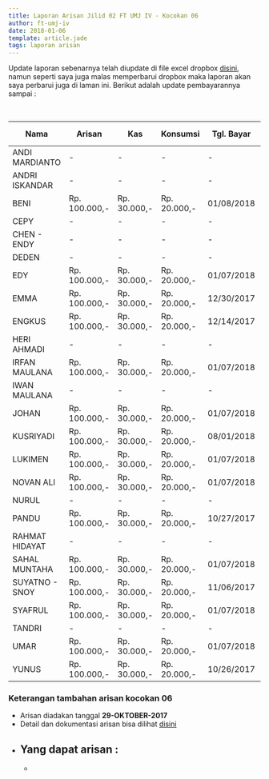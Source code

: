 ```yaml
---
title: Laporan Arisan Jilid 02 FT UMJ IV - Kocokan 06
author: ft-umj-iv
date: 2018-01-06
template: article.jade
tags: laporan arisan
---
```


Update laporan sebenarnya telah diupdate di file excel dropbox [disini](https://www.dropbox.com/s/lqrvit24hfh3fot/Arisan%20UMJ%20TechInfo4%20Jilid%2002.xlsx?dl=0), namun seperti saya juga malas memperbarui dropbox maka laporan akan saya perbarui juga di laman ini. Berikut adalah update pembayarannya sampai :

<br/>
<span class="more"></span>


|Nama						| Arisan 		  	| Kas 			| Konsumsi 		| Tgl. Bayar	| Transfered To |
|-------------	|---------------|-----------|-------------|-------------|---------------|
| ANDI MARDIANTO 			|- 			  		| -				| -				|-				|-				| IRFAN			|
| ANDRI ISKANDAR 			|- 			  		| -				| -				|-				|-				| IRFAN			|
| BENI 						    |Rp. 100.000,- 		|Rp. 30.000,-	| Rp. 20.000,-	|01/08/2018		| IRFAN			|
| CEPY 						    |- 			  		| -				| -				|-				|-				| IRFAN			|
| CHEN - ENDY 				|- 			  		| -				| -				|-				|-				| IRFAN			|
| DEDEN 					    |- 			  		| -				| -				|-				|-				| IRFAN			|
| EDY 						    |Rp. 100.000,- 		|Rp. 30.000,-	| Rp. 20.000,-	|01/07/2018		| IRFAN			|
| EMMA 						    |Rp. 100.000,- 		|Rp. 30.000,-	| Rp. 20.000,-	|12/30/2017		| IRFAN			|
| ENGKUS 					    |Rp. 100.000,- 		|Rp. 30.000,-	| Rp. 20.000,-	|12/14/2017		| IRFAN			|
| HERI AHMADI 				|- 			  		| -				| -				|-				|-				| IRFAN			|
| IRFAN MAULANA 			|Rp. 100.000,- 		|Rp. 30.000,-	| Rp. 20.000,-	|01/07/2018		| IRFAN			|
| IWAN MAULANA 				|- 			  		| -				| -				|-				|-				| IRFAN			|
| JOHAN 					    |Rp. 100.000,- 		|Rp. 30.000,-	| Rp. 20.000,-	|01/07/2018		| IRFAN			|
| KUSRIYADI 				  |Rp. 100.000,- 		|Rp. 30.000,-	| Rp. 20.000,-	|08/01/2018		| IRFAN			|
| LUKIMEN 					  |Rp. 100.000,- 		|Rp. 30.000,-	| Rp. 20.000,-	|01/07/2018		| IRFAN			|
| NOVAN ALI 				  |Rp. 100.000,- 		|Rp. 30.000,-	| Rp. 20.000,-	|01/07/2018		| IRFAN			|
| NURUL				 		    |- 			  		| -				| -				|-				|-				| IRFAN			|
| PANDU 					    |Rp. 100.000,- 		|Rp. 30.000,-	| Rp. 20.000,-	|10/27/2017		| IRFAN			|
| RAHMAT HIDAYAT 			|- 			  		| -				| -				|-				|-				| IRFAN			|
| SAHAL MUNTAHA 			|Rp. 100.000,- 		|Rp. 30.000,-	| Rp. 20.000,-	|01/07/2018		| IRFAN			|
| SUYATNO - SNOY 			|Rp. 100.000,- 		|Rp. 30.000,-	| Rp. 20.000,-	|11/06/2017		| IRFAN			|
| SYAFRUL 					  |Rp. 100.000,- 		|Rp. 30.000,-	| Rp. 20.000,-	|01/07/2018		| IRFAN			|
| TANDRI 					    |- 			  		| -				| -				|-				|-				| IRFAN			|
| UMAR 						    |Rp. 100.000,- 		|Rp. 30.000,-	| Rp. 20.000,-	|01/07/2018		| IRFAN			|
| YUNUS 					    |Rp. 100.000,- 		|Rp. 30.000,-	| Rp. 20.000,-	|10/26/2017		| IRFAN			|



### Keterangan tambahan arisan kocokan 06
+ Arisan diadakan tanggal **29-OKTOBER-2017**
+ Detail dan dokumentasi arisan bisa dilihat [disini](https://ft-umj-4.github.io/story/articles/arisan-jilid-2-05-Rumah-Heri/)
+ Yang dapat arisan :
  -
  -
